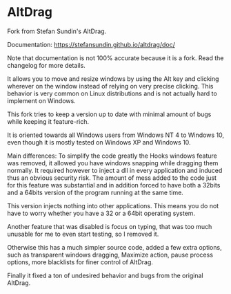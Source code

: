 # AltDrag
Fork from Stefan Sundin's AltDrag.

Documentation: https://stefansundin.github.io/altdrag/doc/

Note that documentation is not 100% accurate because it is a fork.
Read the changelog for more details.

It allows you to move and resize windows by using the Alt key and clicking wherever on the window instead of relying on very precise clicking.
This behavior is very common on Linux distributions and is not actually hard to implement on Windows.

This fork tries to keep a version up to date with minimal amount of bugs while keeping it feature-rich.

It is oriented towards all Windows users from Windows NT 4 to Windows 10, even though it is mostly tested on Windows XP and Windows 10.

Main differences:
To simplify the code greatly the Hooks windows feature was removed, it allowed you have windows snapping while dragging them normally. It required however to inject a dll in every application and induced thus an obvious security risk. The amount of mess added to the code just for this feature was substantial and in addition forced to have both a 32bits and a 64bits version of the program running at the same time.

This version injects nothing into other applications. This means you do not have to worry whether you have a 32 or a 64bit operating system.

Another feature that was disabled is focus on typing, that was too much unusable for me to even start testing, so I removed it.

Otherwise this has a much simpler source code, added a few extra options, such as transparent windows dragging, Maximize action, pause process options, more blacklists for finer control of AltDrag. 

Finally it fixed a ton of undesired behavior and bugs from the original AltDrag.
